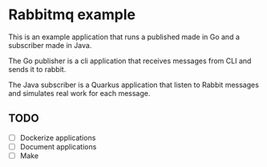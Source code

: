 # Rabbitmq example
This is an example application that runs a published made in Go and a subscriber made in Java.

The Go publisher is a cli application that receives messages from CLI and sends it to rabbit.

The Java subscriber is a Quarkus application that listen to Rabbit messages and simulates real work for each message.

## TODO
- [ ] Dockerize applications
- [ ] Document applications
- [ ] Make

